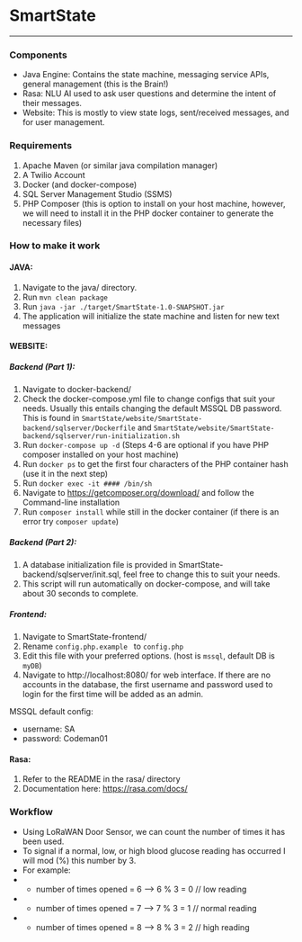 # SmartState
---

### Components
- Java Engine: Contains the state machine, messaging service APIs, general management (this is the Brain!)
- Rasa: NLU AI used to ask user questions and determine the intent of their messages.
- Website: This is mostly to view state logs, sent/received messages, and for user management.

### Requirements
1. Apache Maven (or similar java compilation manager)
2. A Twilio Account
3. Docker (and docker-compose)
4. SQL Server Management Studio (SSMS)
5. PHP Composer (this is option to install on your host machine, however, we will need to install it in the PHP docker container to generate the necessary files)

### How to make it work
#### JAVA:
1. Navigate to the java/ directory.
2. Run ``` mvn clean package ```
3. Run ``` java -jar ./target/SmartState-1.0-SNAPSHOT.jar ```
4. The application will initialize the state machine and listen for new text messages

#### WEBSITE:
##### Backend (Part 1):
1. Navigate to docker-backend/
2. Check the docker-compose.yml file to change configs that suit your needs. Usually this entails changing the default MSSQL DB password. This is found in ``` SmartState/website/SmartState-backend/sqlserver/Dockerfile ``` and ``` SmartState/website/SmartState-backend/sqlserver/run-initialization.sh ```
3. Run ``` docker-compose up -d ```
(Steps 4-6 are optional if you have PHP composer installed on your host machine)
4. Run ``` docker ps ``` to get the first four characters of the PHP container hash (use it in the next step)
5. Run ``` docker exec -it #### /bin/sh ```
6. Navigate to https://getcomposer.org/download/ and follow the Command-line installation
7. Run ``` composer install ``` while still in the docker container (if there is an error try ``` composer update ```)

##### Backend (Part 2):
1. A database initialization file is provided in SmartState-backend/sqlserver/init.sql, feel free to change this to suit your needs.
2. This script will run automatically on docker-compose, and will take about 30 seconds to complete.

##### Frontend:
1. Navigate to SmartState-frontend/
2. Rename ```config.php.example ``` to ```config.php ```
3. Edit this file with your preferred options. (host is ``` mssql ```, default DB is ``` myDB ```)
4. Navigate to http://localhost:8080/ for web interface. If there are no accounts in the database, the first username and password used to login for the first time will be added as an admin.

MSSQL default config:
- username: SA
- password: Codeman01

#### Rasa:
1. Refer to the README in the rasa/ directory
2. Documentation here: https://rasa.com/docs/

### Workflow
- Using LoRaWAN Door Sensor, we can count the number of times it has been used.
- To signal if a normal, low, or high blood glucose reading has occurred I will mod (%) this number by 3.
- For example:
- - number of times opened = 6 --> 6 % 3 = 0    // low reading
- - number of times opened = 7 --> 7 % 3 = 1    // normal reading
- - number of times opened = 8 --> 8 % 3 = 2    // high reading
